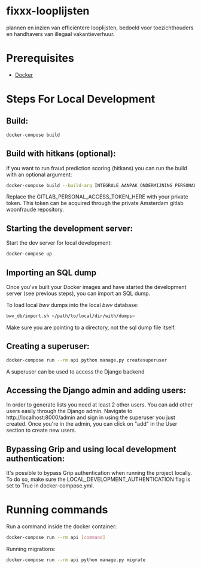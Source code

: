 # fixxx-looplijsten
plannen en inzien van efficiëntere looplijsten, bedoeld voor toezichthouders en handhavers van illegaal vakantieverhuur.

# Prerequisites

- [Docker](https://docs.docker.com/docker-for-mac/install/)

# Steps For Local Development

## Build:
```bash
docker-compose build
```

## Build with hitkans (optional):
If you want to run fraud prediction scoring (hitkans) you can run the build with an optional argument:
```bash
docker-compose build --build-arg INTEGRALE_AANPAK_ONDERMIJNING_PERSONAL_ACCESS_TOKEN=GITLAB_PERSONAL_ACCESS_TOKEN_HERE
```
Replace the GITLAB_PERSONAL_ACCESS_TOKEN_HERE with your private token.
This token can be acquired through the private Amsterdam gitlab woonfraude repository.

## Starting the development server:
Start the dev server for local development:
```bash
docker-compose up
```

## Importing an SQL dump
Once you've built your Docker images and have started the development server (see previous steps), you can import an SQL dump.

To load local *bwv* dumps into the local *bwv* database:
```bash
bwv_db/import.sh </path/to/local/dir/with/dumps>
```

Make sure you are pointing to a directory, not the sql dump file itself.

## Creating a superuser:
```bash
docker-compose run --rm api python manage.py createsuperuser
```
A superuser can be used to access the Django backend

## Accessing the Django admin and adding users:
In order to generate lists you need at least 2 other users. 
You can add other users easily through the Django admin.
Navigate to http://localhost:8000/admin and sign in using the superuser you just created.
Once you're in the admin, you can click on "add" in the User section to create new users.

## Bypassing Grip and using local development authentication:
It's possible to bypass Grip authentication when running the project locally. 
To do so, make sure the LOCAL_DEVELOPMENT_AUTHENTICATION flag is set to True in docker-compose.yml.

# Running commands
Run a command inside the docker container:

```bash
docker-compose run --rm api [command]
```

Running migrations:
```bash
docker-compose run --rm api python manage.py migrate
```



